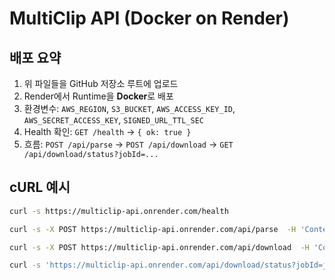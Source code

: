 # MultiClip API (Docker on Render)

## 배포 요약
1) 위 파일들을 GitHub 저장소 루트에 업로드
2) Render에서 Runtime을 **Docker**로 배포
3) 환경변수: `AWS_REGION`, `S3_BUCKET`, `AWS_ACCESS_KEY_ID`, `AWS_SECRET_ACCESS_KEY`, `SIGNED_URL_TTL_SEC`
4) Health 확인: `GET /health` → `{ ok: true }`
5) 흐름: `POST /api/parse` → `POST /api/download` → `GET /api/download/status?jobId=...`

## cURL 예시
```bash
curl -s https://multiclip-api.onrender.com/health

curl -s -X POST https://multiclip-api.onrender.com/api/parse  -H 'Content-Type: application/json'  -d '{"url":"https://youtu.be/dQw4w9WgXcQ"}'

curl -s -X POST https://multiclip-api.onrender.com/api/download  -H 'Content-Type: application/json'  -d '{"url":"https://youtu.be/dQw4w9WgXcQ","quality":"720p","type":"video"}'

curl -s 'https://multiclip-api.onrender.com/api/download/status?jobId=job_xxx'
```
